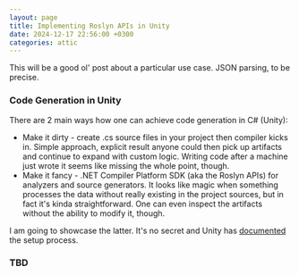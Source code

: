 ```yaml
---
layout: page
title: Implementing Roslyn APIs in Unity
date: 2024-12-17 22:56:00 +0300
categories: attic
---
```


This will be a good ol' post about a particular use case. JSON parsing, to be precise.

### Code Generation in Unity

There are 2 main ways how one can achieve code generation in C# (Unity):
- Make it dirty - create .cs source files in your project then compiler kicks in. Simple approach, explicit result anyone could then pick up artifacts and continue to expand with custom logic. Writing code after a machine just wrote it seems like missing the whole point, though. 
- Make it fancy - .NET Compiler Platform SDK (aka the Roslyn APIs) for analyzers and source generators. It looks like magic when something processes the data without really existing in the project sources, but in fact it's kinda straightforward. One can even inspect the artifacts without the ability to modify it, though.

I am going to showcase the latter. It's no secret and Unity has [documented](https://docs.unity3d.com/6000.0/Documentation/Manual/roslyn-analyzers.html) the setup process.

### TBD